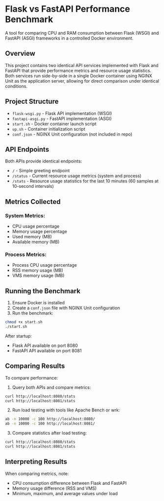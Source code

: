 # Flask vs FastAPI Performance Benchmark

A tool for comparing CPU and RAM consumption between Flask (WSGI) and FastAPI (ASGI) frameworks in a controlled Docker environment.

## Overview

This project contains two identical API services implemented with Flask and FastAPI that provide performance metrics and resource usage statistics. Both services run side-by-side in a single Docker container using NGINX Unit as the application server, allowing for direct comparison under identical conditions.

## Project Structure

- `flask-wsgi.py` - Flask API implementation (WSGI)
- `fastapi-asgi.py` - FastAPI implementation (ASGI)
- `start.sh` - Docker container launch script
- `up.sh` - Container initialization script
- `conf.json` - NGINX Unit configuration (not included in repo)

## API Endpoints

Both APIs provide identical endpoints:

- `/` - Simple greeting endpoint
- `/status` - Current resource usage metrics (system and process)
- `/stats` - Resource usage statistics for the last 10 minutes (60 samples at 10-second intervals)

## Metrics Collected

### System Metrics:
- CPU usage percentage
- Memory usage percentage
- Used memory (MB)
- Available memory (MB)

### Process Metrics:
- Process CPU usage percentage
- RSS memory usage (MB)
- VMS memory usage (MB)

## Running the Benchmark

1. Ensure Docker is installed
2. Create a `conf.json` file with NGINX Unit configuration
3. Run the benchmark:

```bash
chmod +x start.sh
./start.sh
```

After startup:
- Flask API available on port 8080
- FastAPI API available on port 8081

## Comparing Results

To compare performance:

1. Query both APIs and compare metrics:
```bash
curl http://localhost:8080/stats
curl http://localhost:8081/stats
```

2. Run load testing with tools like Apache Bench or wrk:
```bash
ab -n 10000 -c 100 http://localhost:8080/
ab -n 10000 -c 100 http://localhost:8081/
```

3. Compare statistics after load testing:
```bash
curl http://localhost:8080/stats
curl http://localhost:8081/stats
```

## Interpreting Results

When comparing metrics, note:
- CPU consumption difference between Flask and FastAPI
- Memory usage difference (RSS and VMS)
- Minimum, maximum, and average values under load
